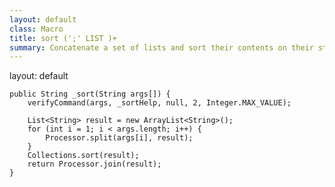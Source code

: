 ```yaml
---
layout: default
class: Macro
title: sort (';' LIST )+
summary: Concatenate a set of lists and sort their contents on their string value
---
```

layout: default

	public String _sort(String args[]) {
		verifyCommand(args, _sortHelp, null, 2, Integer.MAX_VALUE);

		List<String> result = new ArrayList<String>();
		for (int i = 1; i < args.length; i++) {
			Processor.split(args[i], result);
		}
		Collections.sort(result);
		return Processor.join(result);
	}

